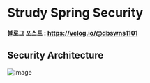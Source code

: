 # Strudy Spring Security 
**블로그 포스트 : https://velog.io/@dbswns1101**

## Security Architecture
![image](https://github.com/YoonJoony/security12/assets/110625854/2ac98316-acec-4869-83ac-c15f15b7e6eb)

